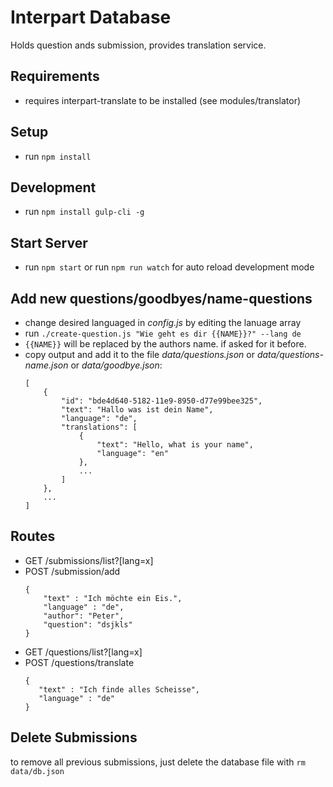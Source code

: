 # Interpart Database

Holds question ands submission, provides translation service.

## Requirements

* requires interpart-translate to be installed (see modules/translator)

## Setup

* run `npm install`

## Development

* run `npm install gulp-cli -g`

## Start Server

* run `npm start` or run `npm run watch` for auto reload development mode

## Add new questions/goodbyes/name-questions

* change desired languaged in *config.js* by editing the lanuage array
* run `./create-question.js "Wie geht es dir {{NAME}}?" --lang de`
* `{{NAME}}` will be replaced by the authors name. if asked for it before. 
* copy output and add it to the file *data/questions.json* or *data/questions-name.json* or *data/goodbye.json*:
    ```
    [
        {
            "id": "bde4d640-5182-11e9-8950-d77e99bee325",
            "text": "Hallo was ist dein Name",
            "language": "de",
            "translations": [
                {
                    "text": "Hello, what is your name",
                    "language": "en"
                },
                ...
            ]
        },
        ...
    ]
    ```

## Routes

* GET /submissions/list?\[lang=x\]
* POST /submission/add
    ```
    {
        "text" : "Ich möchte ein Eis.",
        "language" : "de",
        "author": "Peter",
        "question": "dsjkls"
    }
    ```
* GET /questions/list?\[lang=x\]
* POST /questions/translate
     ```
    {
	    "text" : "Ich finde alles Scheisse",
	    "language" : "de"
    }
    ```

## Delete Submissions

to remove all previous submissions, just delete the database file with `rm data/db.json`